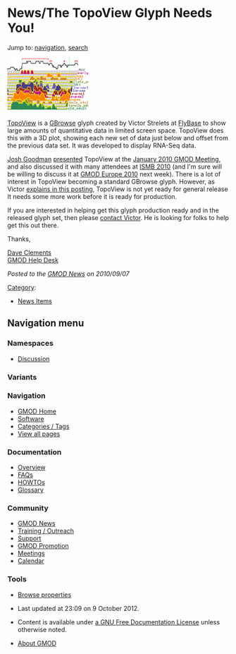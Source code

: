 



<span id="top"></span>




# <span dir="auto">News/The TopoView Glyph Needs You!</span>






Jump to: [navigation](#mw-navigation), [search](#p-search)




[<img src="https://raw.githubusercontent.com/GMOD/gmod.github.io/main/mediawiki/images/7/71/TopoViewThumb.png" width="190"
height="123" alt="TopoView from FlyBase" />](../File:Flybase_topoview.pdf "TopoView from FlyBase")



[TopoView](../File:Flybase_topoview.pdf "File:Flybase topoview.pdf") is
a [GBrowse](../GBrowse.1 "GBrowse") glyph created by Victor Strelets at
[FlyBase](../Category%3AFlyBase "Category%3AFlyBase") to show large amounts
of quantitative data in limited screen space. TopoView does this with a
3D plot, showing each new set of data just below and offset from the
previous data set. It was developed to display RNA-Seq data.

[Josh Goodman](../User%3AJogoodma "User%3AJogoodma")
<a href="https://raw.githubusercontent.com/GMOD/gmod.github.io/main/mediawiki/images/3/3a/Flybase_topoview.pdf"
class="internal" title="Flybase topoview.pdf">presented</a> TopoView at
the [January 2010 GMOD
Meeting](../January_2010_GMOD_Meeting "January 2010 GMOD Meeting"), and
also discussed it with many attendees at [ISMB
2010](../ISMB_2010 "ISMB 2010") (and I'm sure will be willing to discuss
it at [GMOD Europe 2010](../GMOD_Europe_2010 "GMOD Europe 2010") next
week). There is a lot of interest in TopoView becoming a standard
GBrowse glyph. However, as Victor <a
href="http://gmod.827538.n3.nabble.com/Need-some-help-submitting-TopoView-RNA-seq-stuff-to-GMOD-tp990941p990941.html"
class="external text" rel="nofollow">explains in this posting</a>,
TopoView is not yet ready for general release It needs some more work
before it is ready for production.

If you are interested in helping get this glyph production ready and in
the released glyph set, then please
<a href="mailto:strelets@aardwolf.bio.indiana.edu" class="external text"
rel="nofollow">contact Victor</a>. He is looking for folks to help get
this out there.

Thanks,

[Dave Clements](../User%3AClements "User%3AClements")  
[GMOD Help Desk](../GMOD_Help_Desk "GMOD Help Desk")

  



*Posted to the [GMOD News](../GMOD_News "GMOD News") on 2010/09/07*






[Category](../Special%3ACategories "Special%3ACategories"):

- [News Items](../Category%3ANews_Items "Category%3ANews Items")






## Navigation menu



### Namespaces


- <span id="ca-talk"><a
  href="http://gmod.org/mediawiki/index.php?title=Talk:News/The_TopoView_Glyph_Needs_You!&amp;action=edit&amp;redlink=1"
  accesskey="t"
  title="Discussion about the content page [t]">Discussion</a></span>


### 

### Variants[](#)








<a href="../Main_Page"
style="background-image: url(../../images/GMOD-cogs.png);"
title="Visit the main page"></a>


### Navigation



- <span id="n-GMOD-Home">[GMOD Home](../Main_Page)</span>
- <span id="n-Software">[Software](../GMOD_Components)</span>
- <span id="n-Categories-.2F-Tags">[Categories /
  Tags](../Categories)</span>
- <span id="n-View-all-pages">[View all
  pages](../Special:AllPages)</span>




### Documentation



- <span id="n-Overview">[Overview](../Overview)</span>
- <span id="n-FAQs">[FAQs](../Category%3AFAQ)</span>
- <span id="n-HOWTOs">[HOWTOs](../Category%3AHOWTO)</span>
- <span id="n-Glossary">[Glossary](../Glossary)</span>




### Community



- <span id="n-GMOD-News">[GMOD News](../GMOD_News)</span>
- <span id="n-Training-.2F-Outreach">[Training /
  Outreach](../Training_and_Outreach)</span>
- <span id="n-Support">[Support](../Support)</span>
- <span id="n-GMOD-Promotion">[GMOD Promotion](../GMOD_Promotion)</span>
- <span id="n-Meetings">[Meetings](../Meetings)</span>
- <span id="n-Calendar">[Calendar](../Calendar)</span>




### Tools

- <span id="t-smwbrowselink"><a href="../Special%3ABrowse/News-2FThe_TopoView_Glyph_Needs_You!"
  rel="smw-browse">Browse properties</a></span>



- <span id="footer-info-lastmod">Last updated at 23:09 on 9 October
  2012.</span>
<!-- - <span id="footer-info-viewcount">6,229 page views.</span> -->
- <span id="footer-info-copyright">Content is available under
  <a href="http://www.gnu.org/licenses/fdl-1.3.html" class="external"
  rel="nofollow">a GNU Free Documentation License</a> unless otherwise
  noted.</span>

<!-- -->

- <span id="footer-places-about">[About
  GMOD](../GMOD%3AAbout "GMOD%3AAbout")</span>

<!-- -->




